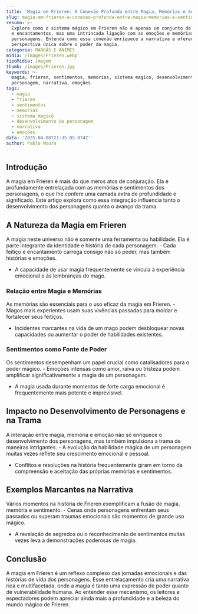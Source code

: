 ```yaml
---
title: 'Magia em Frieren: A Conexão Profunda entre Magia, Memórias e Sentimentos'
slug: magia-em-frieren-a-conexao-profunda-entre-magia-memorias-e-sentimentos
resumo: >-
  Explore como o sistema mágico em Frieren não é apenas um conjunto de feitiços
  e encantamentos, mas uma intrincada ligação com as emoções e memórias dos
  personagens. Entenda como essa conexão enriquece a narrativa e oferece uma
  perspectiva única sobre o poder da magia.
categoria: MANGÁS E ANIMES
midia: /images/Frieren.webp
tipoMidia: imagem
thumb: /images/Frieren.jpg
keywords: >-
  magia, frieren, sentimentos, memorias, sistema magico, desenvolvimento de
  personagem, narrativa, emoções
tags:
  - magia
  - frieren
  - sentimentos
  - memorias
  - sistema magico
  - desenvolvimento de personagem
  - narrativa
  - emoções
data: '2025-04-08T21:35:05.074Z'
author: Pablo Moura
---
```


## Introdução
A magia em Frieren é mais do que meros atos de conjuração. Ela é profundamente entrelaçada com as memórias e sentimentos dos personagens, o que lhe confere uma camada extra de profundidade e significado. Este artigo explora como essa integração influencia tanto o desenvolvimento dos personagens quanto o avanço da trama.

## A Natureza da Magia em Frieren
A magia neste universo não é somente uma ferramenta ou habilidade. Ela é parte integrante da identidade e história de cada personagem. - Cada feitiço e encantamento carrega consigo não só poder, mas também histórias e emoções.
- A capacidade de usar magia frequentemente se vincula à experiência emocional e às lembranças do mago.

### Relação entre Magia e Memórias
As memórias são essenciais para o uso eficaz da magia em Frieren. - Magos mais experientes usam suas vivências passadas para moldar e fortalecer seus feitiços.
- Incidentes marcantes na vida de um mago podem desbloquear novas capacidades ou aumentar o poder de habilidades existentes.

### Sentimentos como Fonte de Poder
Os sentimentos desempenham um papel crucial como catalisadores para o poder mágico. - Emoções intensas como amor, raiva ou tristeza podem amplificar significativamente a magia de um personagem.
- A magia usada durante momentos de forte carga emocional é frequentemente mais potente e imprevisível.

## Impacto no Desenvolvimento de Personagens e na Trama
A interação entre magia, memória e emoção não só enriquece o desenvolvimento dos personagens, mas também impulsiona a trama de maneiras intrigantes. - A evolução da habilidade mágica de um personagem muitas vezes reflete seu crescimento emocional e pessoal.
- Conflitos e resoluções na história frequentemente giram em torno da compreensão e aceitação das próprias memórias e sentimentos.

## Exemplos Marcantes na Narrativa
Vários momentos na história de Frieren exemplificam a fusão de magia, memória e sentimento. - Cenas onde personagens enfrentam seus passados ou superam traumas emocionais são momentos de grande uso mágico.
- A revelação de segredos ou o reconhecimento de sentimentos muitas vezes leva a demonstrações poderosas de magia.

## Conclusão
A magia em Frieren é um reflexo complexo das jornadas emocionais e das histórias de vida dos personagens. Esse entrelaçamento cria uma narrativa rica e multifacetada, onde a magia é tanto uma expressão de poder quanto de vulnerabilidade humana. Ao entender esse mecanismo, os leitores e espectadores podem apreciar ainda mais a profundidade e a beleza do mundo mágico de Frieren.
